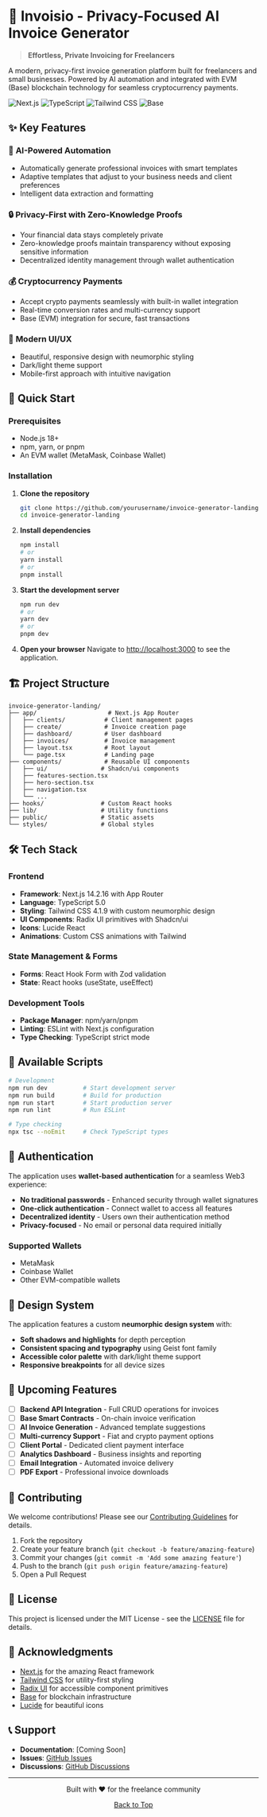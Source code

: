 # 🧾 Invoisio - Privacy-Focused AI Invoice Generator

> **Effortless, Private Invoicing for Freelancers**

A modern, privacy-first invoice generation platform built for freelancers and small businesses. Powered by AI automation and integrated with EVM (Base) blockchain technology for seamless cryptocurrency payments.

![Next.js](https://img.shields.io/badge/Next.js-14.2.16-black?style=for-the-badge&logo=next.js)
![TypeScript](https://img.shields.io/badge/TypeScript-5.0-blue?style=for-the-badge&logo=typescript)
![Tailwind CSS](https://img.shields.io/badge/Tailwind_CSS-4.1.9-38B2AC?style=for-the-badge&logo=tailwind-css)
![Base](https://img.shields.io/badge/Base-Ready-blue?style=for-the-badge)

## ✨ Key Features

### 🤖 **AI-Powered Automation**
- Automatically generate professional invoices with smart templates
- Adaptive templates that adjust to your business needs and client preferences
- Intelligent data extraction and formatting

### 🔒 **Privacy-First with Zero-Knowledge Proofs**
- Your financial data stays completely private
- Zero-knowledge proofs maintain transparency without exposing sensitive information
- Decentralized identity management through wallet authentication

### 💰 **Cryptocurrency Payments**
- Accept crypto payments seamlessly with built-in wallet integration
- Real-time conversion rates and multi-currency support
- Base (EVM) integration for secure, fast transactions

### 🎨 **Modern UI/UX**
- Beautiful, responsive design with neumorphic styling
- Dark/light theme support
- Mobile-first approach with intuitive navigation

## 🚀 Quick Start

### Prerequisites

- Node.js 18+ 
- npm, yarn, or pnpm
- An EVM wallet (MetaMask, Coinbase Wallet)

### Installation

1. **Clone the repository**
   ```bash
   git clone https://github.com/yourusername/invoice-generator-landing.git
   cd invoice-generator-landing
   ```

2. **Install dependencies**
   ```bash
   npm install
   # or
   yarn install
   # or
   pnpm install
   ```

3. **Start the development server**
   ```bash
   npm run dev
   # or
   yarn dev
   # or
   pnpm dev
   ```

4. **Open your browser**
   Navigate to [http://localhost:3000](http://localhost:3000) to see the application.

## 🏗️ Project Structure

```
invoice-generator-landing/
├── app/                    # Next.js App Router
│   ├── clients/           # Client management pages
│   ├── create/            # Invoice creation page
│   ├── dashboard/         # User dashboard
│   ├── invoices/          # Invoice management
│   ├── layout.tsx         # Root layout
│   └── page.tsx           # Landing page
├── components/            # Reusable UI components
│   ├── ui/               # Shadcn/ui components
│   ├── features-section.tsx
│   ├── hero-section.tsx
│   ├── navigation.tsx
│   └── ...
├── hooks/                # Custom React hooks
├── lib/                  # Utility functions
├── public/               # Static assets
└── styles/               # Global styles
```

## 🛠️ Tech Stack

### Frontend
- **Framework**: Next.js 14.2.16 with App Router
- **Language**: TypeScript 5.0
- **Styling**: Tailwind CSS 4.1.9 with custom neumorphic design
- **UI Components**: Radix UI primitives with Shadcn/ui
- **Icons**: Lucide React
- **Animations**: Custom CSS animations with Tailwind

### State Management & Forms
- **Forms**: React Hook Form with Zod validation
- **State**: React hooks (useState, useEffect)

### Development Tools
- **Package Manager**: npm/yarn/pnpm
- **Linting**: ESLint with Next.js configuration
- **Type Checking**: TypeScript strict mode

## 📱 Available Scripts

```bash
# Development
npm run dev          # Start development server
npm run build        # Build for production
npm run start        # Start production server
npm run lint         # Run ESLint

# Type checking
npx tsc --noEmit     # Check TypeScript types
```

## 🔐 Authentication

The application uses **wallet-based authentication** for a seamless Web3 experience:

- **No traditional passwords** - Enhanced security through wallet signatures
- **One-click authentication** - Connect wallet to access all features
- **Decentralized identity** - Users own their authentication method
- **Privacy-focused** - No email or personal data required initially

### Supported Wallets
- MetaMask
- Coinbase Wallet
- Other EVM-compatible wallets

## 🎨 Design System

The application features a custom **neumorphic design system** with:

- **Soft shadows and highlights** for depth perception
- **Consistent spacing and typography** using Geist font family
- **Accessible color palette** with dark/light theme support
- **Responsive breakpoints** for all device sizes

## 🔮 Upcoming Features

- [ ] **Backend API Integration** - Full CRUD operations for invoices
- [ ] **Base Smart Contracts** - On-chain invoice verification
- [ ] **AI Invoice Generation** - Advanced template suggestions
- [ ] **Multi-currency Support** - Fiat and crypto payment options
- [ ] **Client Portal** - Dedicated client payment interface
- [ ] **Analytics Dashboard** - Business insights and reporting
- [ ] **Email Integration** - Automated invoice delivery
- [ ] **PDF Export** - Professional invoice downloads

## 🤝 Contributing

We welcome contributions! Please see our [Contributing Guidelines](CONTRIBUTING.md) for details.

1. Fork the repository
2. Create your feature branch (`git checkout -b feature/amazing-feature`)
3. Commit your changes (`git commit -m 'Add some amazing feature'`)
4. Push to the branch (`git push origin feature/amazing-feature`)
5. Open a Pull Request

## 📄 License

This project is licensed under the MIT License - see the [LICENSE](LICENSE) file for details.

## 🙏 Acknowledgments

- [Next.js](https://nextjs.org/) for the amazing React framework
- [Tailwind CSS](https://tailwindcss.com/) for utility-first styling
- [Radix UI](https://www.radix-ui.com/) for accessible component primitives
- [Base](https://base.org/) for blockchain infrastructure
- [Lucide](https://lucide.dev/) for beautiful icons

## 📞 Support

- **Documentation**: [Coming Soon]
- **Issues**: [GitHub Issues](https://github.com/yourusername/invoice-generator-landing/issues)
- **Discussions**: [GitHub Discussions](https://github.com/yourusername/invoice-generator-landing/discussions)

---

<div align="center">
  <p>Built with ❤️ for the freelance community</p>
  <p>
    <a href="#-invoisio---privacy-focused-ai-invoice-generator">Back to Top</a>
  </p>
</div>